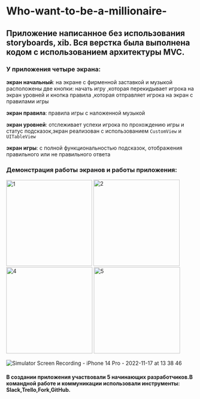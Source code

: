 # Who-want-to-be-a-millionaire-

## Приложение написанное без использования storyboards, xib. Вся верстка была выполнена кодом c использованием архитектуры MVC.

### У приложения четыре экрана:

**экран начальный**: на экране с фирменной заставкой и музыкой расположены две кнопки: начать игру ,которая перекидывает игрока на экран уровней и кнопка правила  ,которая отправляет игрока на экран с правилами игры

**экран правила**: правила игры с наложенной музыкой

**экран уровней**: отслеживает успехи игрока по прохождению игры и статус подсказок,экран реализован с использованием ```CustomView``` и ```UITableView```

**экран игры**: с полной функциональностью подсказок, отображения правильного или не правильного ответа

### Демонстрация работы экранов и работы приложения:

<img width="229" alt="1" src="https://user-images.githubusercontent.com/110721351/202409291-9edf65fe-c7e4-4064-873e-af7b1c8b9956.png"> <img width="230" alt="2" src="https://user-images.githubusercontent.com/110721351/202409325-69f4d522-ef75-4e06-8ac2-7ed03a8d3b90.png">
<img width="230" alt="4" src="https://user-images.githubusercontent.com/110721351/202409453-5a56a662-a837-4490-8944-4d13f0a79916.png">
<img width="230" alt="5" src="https://user-images.githubusercontent.com/110721351/202409785-11a43d94-6615-4726-8196-ec132632f94d.png">

![Simulator Screen Recording - iPhone 14 Pro - 2022-11-17 at 13 38 46](https://user-images.githubusercontent.com/110721351/202414378-cef9fc7e-bf89-40dc-a187-7133fc3beada.gif)

#### В создании приложения участвовали 5 начинающих разработчиков.В командной работе и коммуникации использовали инструменты: Slack,Trello,Fork,GitHub.













